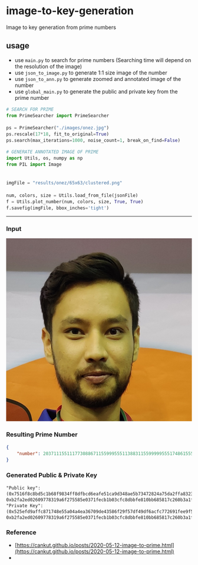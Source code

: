 # image-to-key-generation

Image to key generation from prime numbers

<!-- Read Article: [https://cankut.github.io/posts/2020-05-12-image-to-prime.html](https://cankut.github.io/posts/2020-05-12-image-to-prime.html) -->

## usage
- use `main.py` to search for prime numbers (Searching time will depend on the resolution of the image)
- use `json_to_image.py` to generate 1:1 size image of the number
- use `json_to_ann.py` to generate zoomed and annotated image of the number
- use `global_main.py` to generate the public and private key from the prime number

```python
# SEARCH FOR PRIME
from PrimeSearcher import PrimeSearcher

ps = PrimeSearcher("./images/onez.jpg")
ps.rescale(17*18, fit_to_original=True)
ps.search(max_iterations=1000, noise_count=1, break_on_find=False)
```

```python
# GENERATE ANNOTATED IMAGE OF PRIME
import Utils, os, numpy as np
from PIL import Image


imgFile = "results/onez/65x63/clustered.png"

num, colors, size = Utils.load_from_file(jsonFile)
f = Utils.plot_number(num, colors, size, True, True)
f.savefig(imgFile, bbox_inches='tight')
```
---

### Input
![onez](images/onez.jpg)

<!-- ![Euler](results/euler/54x66/ann_prime_2020-05-11%20213910.json.png) -->

### Resulting Prime Number
```json
{
    "number": 2037111551117730886711559995551138831155999995551748615559999955117603715599999955176033711599995160000660000061570446603336637775717771631555951717155510315555517111555146715599171175551483715557315377734463733733336666644063333771733760044063777117736486444006377333042236044400633364849,
}
```
### Generated Public & Private Key
    "Public key": (0x7516f8c8bd5c1b68f9834ff8dfbcd6eafe51ca9d348ae5b73472824a75da2ffa83237356f9060900b980459891a2f2b961560a86f4481908efcf53ea2dd0e7959249315331d095a5935ca5c3a58c29df7804db9e033cc105f96a8615970a0209b41ed1b96e9b7c20f0c0f914569da2ad63c83beec6fe0d18b355faed72dad319e3ee0caf4281b9e507c407554e502b8131ed4587195ef109f5bab715f1599f127174b3681528baaa2381cbcaa3460798dd1ec89a3c93bd2446a00cbd58158e9956ddf733bbfd4a47d530f6d294090ab594a513fa6c2a0d2e49fe6f290842606ee7ebfda5a1a813fb8981f99005df647,
    0xb2fa2ed02609778319a6f275585e0371fecb1b03cfc8dbbfe810bb685817c260b3a1fd47ecb300662a8f84409722336bc55bd12da17b5bf3573b0eaee5550e1e18b4be54b1ab95ced484247443c38da70889d11b006722edd2d9c3c8bbccdadc785b88d3699f69982325b5e2d82c75f89d0041a38fb331c454bbfe20a2c9eba49d43a154851cfc1c62f933eb5158f109ee5179d928d7b10f29b036204c7d4e4f6ba25f6f15e694eba53825908096ee23610dbd7b52db2434afd12a4764573d0ba237bb7aeab6250282659a6078fcc4c0418a4c93a4fd5cc835b9097ed180d62a981e4e240a279ec65af38e61f258865)
    "Private Key": (0x525efd9affc871748e55a04a4ea36709de43586f29f57df49df6acfc772691fee9f5e13b13724582dce6b9fd62d704a2aba7152e0266be3283e4d0e733dc221d76fed76ce18d70fa077666ad025411b528f234af2b1e6f3bab9659323ba50814a123d73c25818a47e3a782a0bf852d247f3a4dbcf42079f6669e9d2147c53d83fadd1226a51e766ac065b8fdaa45603baa3542febbd543135a51bc71fd80b9ee480761dabd5d513a8a4d654561cfb220d5751323eacd35ad25b6a44632648574ae123b194fc42d35b269b1b7cd8c2ef06b756a5b95e0f66105ca90553076cc14eecd3ba1f061cd889d4a32d92182a5b,
    0xb2fa2ed02609778319a6f275585e0371fecb1b03cfc8dbbfe810bb685817c260b3a1fd47ecb300662a8f84409722336bc55bd12da17b5bf3573b0eaee5550e1e18b4be54b1ab95ced484247443c38da70889d11b006722edd2d9c3c8bbccdadc785b88d3699f69982325b5e2d82c75f89d0041a38fb331c454bbfe20a2c9eba49d43a154851cfc1c62f933eb5158f109ee5179d928d7b10f29b036204c7d4e4f6ba25f6f15e694eba53825908096ee23610dbd7b52db2434afd12a4764573d0ba237bb7aeab6250282659a6078fcc4c0418a4c93a4fd5cc835b9097ed180d62a981e4e240a279ec65af38e61f258865)

### Reference
- [https://cankut.github.io/posts/2020-05-12-image-to-prime.html](https://cankut.github.io/posts/2020-05-12-image-to-prime.html)
- 
